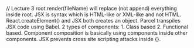 // Lecture 3
root.render(fileName) will replace (not append) everything inside root.
JSX is syntax which is HTML-like or XML-like and not HTML.
React.createElement() and JSX both creates an object.
Parcel transpiles JSX code using Babel.
2 types of components: 1. Class based 2. Functional based.
Component composition is basically using components inside other components.
JSX prevents cross site scripting attacks inside {}.
